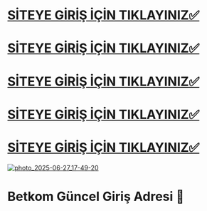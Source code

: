 # [SİTEYE GİRİŞ İÇİN TIKLAYINIZ✅](https://short-link.me/16h20)
# [SİTEYE GİRİŞ İÇİN TIKLAYINIZ✅](https://short-link.me/16h20)
# [SİTEYE GİRİŞ İÇİN TIKLAYINIZ✅](https://short-link.me/16h20)
# [SİTEYE GİRİŞ İÇİN TIKLAYINIZ✅](https://short-link.me/16h20)
# [SİTEYE GİRİŞ İÇİN TIKLAYINIZ✅](https://short-link.me/16h20)

[![photo_2025-06-27_17-49-20](https://github.com/user-attachments/assets/b2b5426a-3d4c-4812-b4b4-9d24bc116e97)](https://short-link.me/16h20)


# Betkom Güncel Giriş Adresi 🚨
